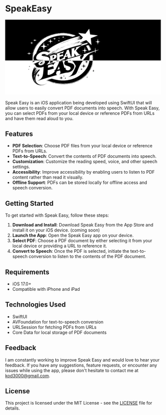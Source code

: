 # SpeakEasy
![text-sm.webp](/assets/text-sm.webp)


Speak Easy is an iOS application being developed using SwiftUI that will allow users to easily convert PDF documents into speech. With Speak Easy, you can select PDFs from your local device or reference PDFs from URLs and have them read aloud to you.

## Features

- **PDF Selection**: Choose PDF files from your local device or reference PDFs from URLs.
- **Text-to-Speech**: Convert the contents of PDF documents into speech.
- **Customization**: Customize the reading speed, voice, and other speech settings.
- **Accessibility**: Improve accessibility by enabling users to listen to PDF content rather than read it visually.
- **Offline Support**: PDFs can be stored locally for offline access and speech conversion.

## Getting Started

To get started with Speak Easy, follow these steps:

1. **Download and Install**: Download Speak Easy from the App Store and install it on your iOS device. (coming soon)
2. **Launch the App**: Open the Speak Easy app on your device.
3. **Select PDF**: Choose a PDF document by either selecting it from your local device or providing a URL to reference it.
4. **Convert to Speech**: Once the PDF is selected, initiate the text-to-speech conversion to listen to the contents of the PDF document.

## Requirements

- iOS 17.0+
- Compatible with iPhone and iPad

## Technologies Used

- SwiftUI
- AVFoundation for text-to-speech conversion
- URLSession for fetching PDFs from URLs
- Core Data for local storage of PDF documents

## Feedback

I am constantly working to improve Speak Easy and would love to hear your feedback. If you have any suggestions, feature requests, or encounter any issues while using the app, please don't hesitate to contact me at [kod3000@gmail.com](mailto:kod3000@gmail.com).


## License

This project is licensed under the MIT License - see the [LICENSE](LICENSE) file for details.
